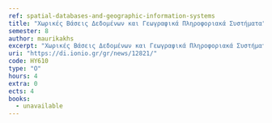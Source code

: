 ```yaml
---
ref: spatial-databases-and-geographic-information-systems
title: "Χωρικές Βάσεις Δεδομένων και Γεωγραφικά Πληροφοριακά Συστήματα"
semester: 8
author: maurikakhs
excerpt: "Χωρικές Βάσεις Δεδομένων και Γεωγραφικά Πληροφοριακά Συστήματα."
uri: "https://di.ionio.gr/gr/news/12821/"
code: ΗΥ610
type: "O"
hours: 4
extra: 0
ects: 4
books:
  - unavailable
---
```

